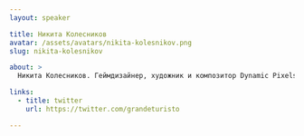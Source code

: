 ```yaml
---
layout: speaker

title: Никита Колесников
avatar: /assets/avatars/nikita-kolesnikov.png
slug: nikita-kolesnikov

about: >
  Никита Колесников. Геймдизайнер, художник и композитор Dynamic Pixels. Существую ради идей. Считаю что за видео играми будущее (по крайней мере моё).

links:
  - title: twitter
    url: https://twitter.com/grandeturisto

---
```


